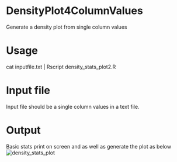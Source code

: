 # DensityPlot4ColumnValues
Generate a density plot from single column values
# Usage
cat inputfile.txt | Rscript density_stats_plot2.R
# Input file
Input file should be a single column values in a text file.
# Output
Basic stats print on screen and as well as generate the plot as below
![density_stats_plot](https://github.com/user-attachments/assets/1d88c5fb-8e59-4d96-8151-81f85a217e31)
